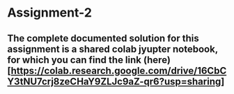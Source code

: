 # Assignment-2

## The complete documented solution for this assignment is a shared colab jyupter notebook, for which you can find the link (here)[https://colab.research.google.com/drive/16CbCY3tNU7crj8zeCHaY9ZLJc9aZ-qr6?usp=sharing]

